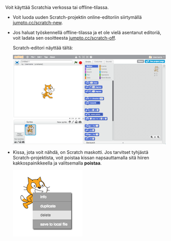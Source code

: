 Voit käyttää Scratchia verkossa tai offline-tilassa.

+ Voit luoda uuden Scratch-projektin online-editoriin siirtymällä <a href="http://jumpto.cc/scratch-new" target="_blank">jumpto.cc/scratch-new</a>.

+ Jos haluat työskennellä offline-tilassa ja et ole vielä asentanut editoriä, voit ladata sen osoitteesta <a href="http://jumpto.cc/scratch-off" target="_blank">jumpto.cc/scratch-off</a>.
    
    Scratch-editori näyttää tältä:
    
    ![kuvakaappaus](images/scratch-editor.png)

+ Kissa, jota voit nähdä, on Scratch maskotti. Jos tarvitset tyhjästä Scratch-projektista, voit poistaa kissan napsauttamalla sitä hiiren kakkospainikkeella ja valitsemalla **poistaa**.
    
    ![kuvakaappaus](images/delete.png)